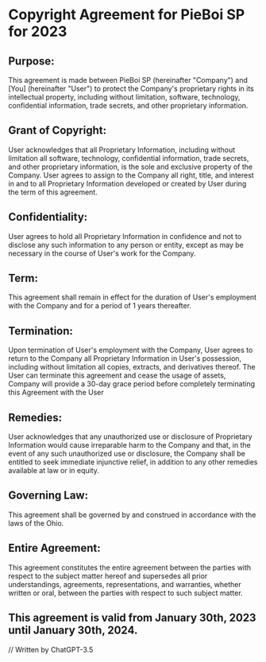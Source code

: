 # Copyright Agreement for PieBoi SP for 2023


## Purpose:

 This agreement is made between PieBoi SP (hereinafter "Company") and [You] (hereinafter "User") to protect the Company's proprietary rights in its intellectual property, including without limitation, software, technology, confidential information, trade secrets, and other proprietary information.

## Grant of Copyright: 

 User acknowledges that all Proprietary Information, including without limitation all software, technology, confidential information, trade secrets, and other proprietary information, is the sole and exclusive property of the Company. User agrees to assign to the Company all right, title, and interest in and to all Proprietary Information developed or created by User during the term of this agreement.

## Confidentiality: 

 User agrees to hold all Proprietary Information in confidence and not to disclose any such information to any person or entity, except as may be necessary in the course of User's work for the Company.

## Term:

 This agreement shall remain in effect for the duration of User's employment with the Company and for a period of 1 years thereafter.

## Termination: 

 Upon termination of User's employment with the Company, User agrees to return to the Company all Proprietary Information in User's possession, including without limitation all copies, extracts, and derivatives thereof. The User can terminate this agreement and cease the usage of assets, Company will provide a 30-day grace period before completely terminating this Agreement with the User

## Remedies: 

 User acknowledges that any unauthorized use or disclosure of Proprietary Information would cause irreparable harm to the Company and that, in the event of any such unauthorized use or disclosure, the Company shall be entitled to seek immediate injunctive relief, in addition to any other remedies available at law or in equity.

## Governing Law: 

 This agreement shall be governed by and construed in accordance with the laws of the Ohio.

## Entire Agreement:

 This agreement constitutes the entire agreement between the parties with respect to the subject matter hereof and supersedes all prior understandings, agreements, representations, and warranties, whether written or oral, between the parties with respect to such subject matter.



## This agreement is valid from January 30th, 2023 until January 30th, 2024.

// Written by ChatGPT-3.5
